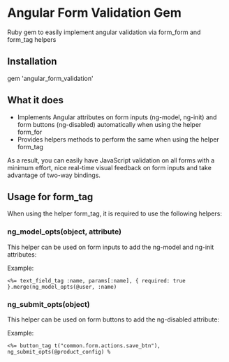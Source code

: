 # Angular Form Validation Gem

Ruby gem to easily implement angular validation via form_form and form_tag helpers

## Installation

gem 'angular_form_validation'

## What it does

- Implements Angular attributes on form inputs (ng-model, ng-init) and form buttons (ng-disabled) automatically when using the helper form_for
- Provides helpers methods to perform the same when using the helper form_tag

As a result, you can easily have JavaScript validation on all forms with a minimum effort, nice real-time visual feedback on form inputs and take advantage of two-way bindings.

## Usage for form_tag

When using the helper form_tag, it is required to use the following helpers:

### ng_model_opts(object, attribute)

This helper can be used on form inputs to add the ng-model and ng-init attributes:

Example: 

    <%= text_field_tag :name, params[:name], { required: true }.merge(ng_model_opts(@user, :name)
    
### ng_submit_opts(object)

This helper can be used on form buttons to add the ng-disabled attribute:

Example: 

    <%= button_tag t("common.form.actions.save_btn"), ng_submit_opts(@product_config) %
